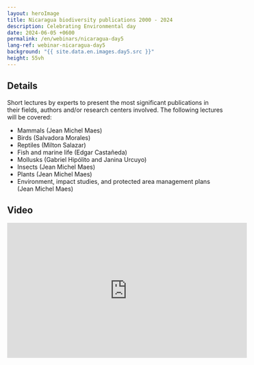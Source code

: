 ```yaml
---
layout: heroImage
title: Nicaragua biodiversity publications 2000 - 2024
description: Celebrating Environmental day
date: 2024-06-05 +0600
permalink: /en/webinars/nicaragua-day5
lang-ref: webinar-nicaragua-day5
background: "{{ site.data.en.images.day5.src }}"
height: 55vh
---
```


## Details

Short lectures by experts to present the most significant publications in their fields, authors and/or research centers involved. The following lectures will be covered:

- Mammals (Jean Michel Maes)
- Birds (Salvadora Morales)
- Reptiles (Milton Salazar)
- Fish and marine life (Edgar Castañeda)
- Mollusks (Gabriel Hipólito and Janina Urcuyo)
- Insects (Jean Michel Maes)
- Plants (Jean Michel Maes)
- Environment, impact studies, and protected area management plans (Jean Michel Maes)

<!-- | Expositor                         | Tema de presentación |
| --------------------------------- | -------------------- |
| Jean Michel Maes                  | Mamíferos |
| Salvadora Morales                 | Aves |
| Milton Salazar                    | Reptiles |
| Edgar Castañeda                   | Peces y vida marina |
| Gabriel Hipólito y Janina Urcuyo  | Moluscos |
| Jean Michel Maes                  | Insectos |
| Jean Michel Maes                  | Plantas |
| Jean Michel Maes                  | Medio ambiente, estudios de impacto y planes de manejo de áreas protegidas | -->

## Video

<iframe width="560" height="315" src="https://www.youtube.com/embed/oG1GBK7JW-U?si=b0sMbkyhaur8UALv" title="YouTube video player" frameborder="0" allow="accelerometer; autoplay; clipboard-write; encrypted-media; gyroscope; picture-in-picture; web-share" referrerpolicy="strict-origin-when-cross-origin" allowfullscreen></iframe>